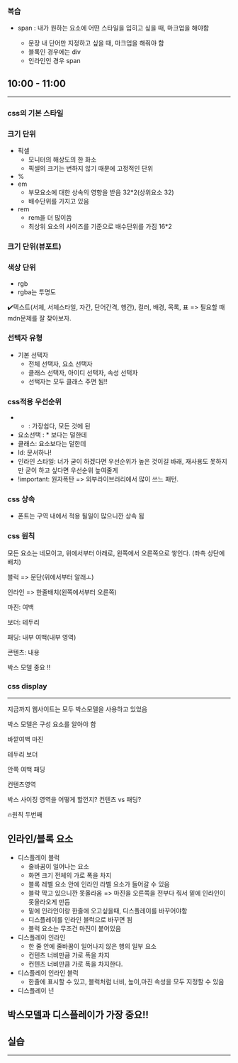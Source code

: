 ### 복습

* span : 내가 원하는 요소에 어떤 스타일을 입히고 싶을 때, 마크업을 해야함

  * 문장 내 단어만 지정하고 싶을 때, 마크업을 해줘야 함
  * 블록인 경우에는 div
  * 인라인인 경우 span

  

## 10:00 - 11:00

---

### css의 기본 스타일

### 크기 단위

* 픽셀
  * 모니터의 해상도의 한 화소
  * 픽셀의 크기는 변하지 않기 때문에 고정적인 단위
* %
* em
  * 부모요소에 대한 상속의 영향을 받음 32*2(상위요소 32)
  * 배수단위를 가지고 있음
* rem
  * rem을 더 많이씀
  * 최상위 요소의 사이즈를 기준으로 배수단위를 가짐 16*2

### 크기 단위(뷰포트)

### 색상 단위

* rgb
* rgba는 투명도

✔️텍스트(서체, 서체스타일, 자간, 단어간격, 행간), 컬러, 배경, 목록, 표 => 필요할 때 mdn문제를 잘 찾아보자. 

### 선택자 유형 

* 기본 선택자
  * 전체 선택자, 요소 선택자
  * 클래스 선택자, 아이디 선택자, 속성 선택자 
  * 선택자는 모두 클래스 주면 됨!!

### css적용 우선순위

* * : 가장쉽다, 모든 것에 된
* 요소선택 : * 보다는 덜한데
* 클래스: 요소보다는 덜한데
* Id: 문서하나!
* 인라인 스타일: 너가 굳이 하겠다면 우선순위가 높은 것이길 바래, 재사용도 못하지만 굳이 하고 싶다면 우선순위 높여줄게 
* !important: 원자폭탄 => 외부라이브러리에서 많이 쓰느 패턴.

### css 상속

* 폰트는 구역 내에서 적용 될일이 많으니깐 상속 됨

### css 원칙

모든 요소는 네모이고, 위에서부터 아래로, 왼쪽에서 오른쪽으로 쌓인다. (좌측 상단에 배치)

블럭 => 문단(위에서부터 알래ㅗ)

인라인 => 한줄배치(왼쪽에서부터 오른쪽)

마진: 여백

보더: 테두리 

패딩: 내부 여백(내부 영역)

콘텐츠: 내용

박스 모델 중요 !! 



### css display

---

지금까지 웹사이트는 모두 박스모델을 사용하고 있었음

박스 모델은 구성 요소를 알아야 함 

바깥여백 마진

테두리 보더

안쪽 여백 패딩

컨텐츠영역

박스 사이징 영역을 어떻게 할껀지? 컨텐츠 vs 패딩? 

 🔥원칙 두번째

## 인라인/블록 요소

* 디스플레이 블럭
  * 줄바꿈이 일어나는 요소 
  * 화면 크기 전체의 가로 폭을 차지
  * 블록 레벨 요소 안에 인라인 라벨 요소가 들어갈 수 있음
  * 블락 막고 있으니깐 못올라옴 => 마진을 오른쪽을 전부다 줘서 밑에 인라인이 못올라오게 만듬
  * 밑에 인라인이랑 한줄에 오고싶을때, 디스플레이를 바꾸어야함
  * 디스플레이를 인라인 블럭으로 바꾸면 됨
  * 블럭 요소는 무조건 마진이 붙어있음
* 디스플레이 인라인
  * 한 줄 안에 줄바꿈이 일어나지 않은 행의 일부 요소
  * 컨텐츠 너비만큼 가로 폭을 차지
  *  컨텐츠 너비만큼 가로 폭을 차지한다. 
* 디스플레이 인라인 블럭
  * 한줄에 표시할 수 있고, 블럭처럼 너비, 높이,마진 속성을 모두 지정할 수 있음
* 디스플레이 넌



## 박스모델과 디스플레이가 가장 중요!!



## 실습

---



